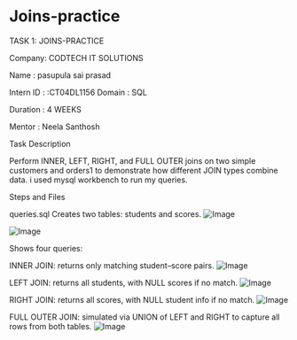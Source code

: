 # Joins-practice


TASK 1: JOINS-PRACTICE


Company: CODTECH IT SOLUTIONS


Name : pasupula sai prasad


Intern ID : :CT04DL1156
Domain : SQL


Duration : 4 WEEKS


Mentor : Neela Santhosh


Task Description


Perform INNER, LEFT, RIGHT, and FULL OUTER joins on two simple customers and orders1 to demonstrate how different JOIN types combine data.
i used mysql workbench to run my queries.

Steps and Files


queries.sql
Creates two tables: students and scores. ![Image](https://github.com/user-attachments/assets/a631dc24-319b-4163-8b66-aebbabc3d490)

![Image](https://github.com/user-attachments/assets/11f2c601-9a4f-46dc-8887-779d47ff789b)


Shows four queries:

INNER JOIN: returns only matching student–score pairs.
![Image](https://github.com/user-attachments/assets/afe9bdb4-73bd-42f0-b018-46f253859edd)


LEFT JOIN: returns all students, with NULL scores if no match. 
![Image](https://github.com/user-attachments/assets/507ac59e-afa9-453a-9380-2b54354ad1ec)


RIGHT JOIN: returns all scores, with NULL student info if no match. 
![Image](https://github.com/user-attachments/assets/d6da6132-48b6-411f-ae01-ffd07150f5ae)


FULL OUTER JOIN: simulated via UNION of LEFT and RIGHT to capture all rows from both tables. 
![Image](https://github.com/user-attachments/assets/cdb0d104-551b-40da-b396-d918f1232f1b)
